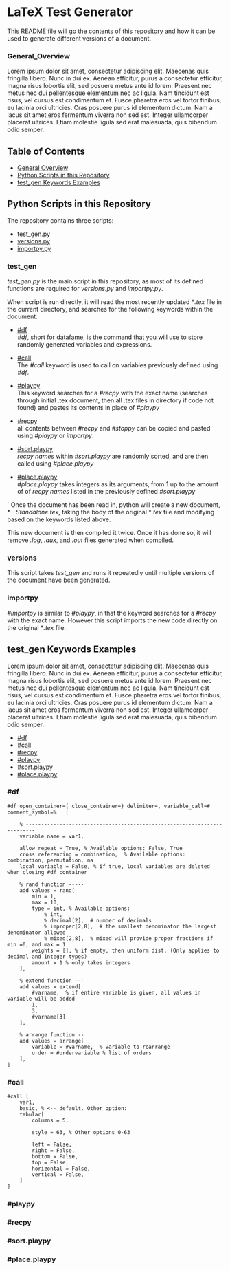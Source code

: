 # LaTeX Test Generator
This README file will go the contents of this repository and how it can be used to generate different versions of a document.

### General_Overview<a id="general_overview"></a>
Lorem ipsum dolor sit amet, consectetur adipiscing elit. Maecenas quis fringilla libero. Nunc in dui ex. Aenean efficitur, purus a consectetur efficitur, magna risus lobortis elit, sed posuere metus ante id lorem. Praesent nec metus nec dui pellentesque elementum nec ac ligula. Nam tincidunt est risus, vel cursus est condimentum et. Fusce pharetra eros vel tortor finibus, eu lacinia orci ultricies. Cras posuere purus id elementum dictum. Nam a lacus sit amet eros fermentum viverra non sed est. Integer ullamcorper placerat ultrices. Etiam molestie ligula sed erat malesuada, quis bibendum odio semper.


## Table of Contents

* [General Overview](#general_overview)
* [Python Scripts in this Repository](#python_scripts)
* [test_gen Keywords Examples](#keyword_details)





## Python Scripts in this Repository<a id="python_scripts"></a>
The repository contains three scripts:

- [test_gen.py](#test_gen)
- [versions.py](#versions)
- [importpy.py](#importpy)

### test_gen
*test_gen.py* is the main script in this repository, as most of its defined functions are required for *versions.py* and *importpy.py*. 

When script is run directly, it will read the most recently updated **.tex* file in the current directory, and searches for the following keywords within the document:



- [#df](#df_details)  
    *#df*, short for datafame, is the command that you will use to store randomly generated variables and expressions.

- [#call](#call_details)  
    The *#call* keyword is used to call on variables previously defined using *#df*.

- [#playpy](#playpy_details)  
    This keyword searches for a *#recpy* with the exact name (searches through initial .tex document, then all .tex files in directory if code not found) and pastes its contents in place of *#playpy*

- [#recpy](#recpy_details)  
    all contents between *#recpy* and *#stoppy* can be copied and pasted using *#playpy* or *importpy*.

- [#sort.playpy](#sort.playpy_details)  
    *recpy names* within *#sort.playpy* are randomly sorted, and are then called using *#place.playpy*

- [#place.playpy](#place.playpy_details)  
    *#place.playpy* takes integers as its arguments, from 1 up to the amount of of *recpy names* listed in the previously defined *#sort.playpy*

`
Once the document has been read in, python will create a new document, **--Standalone.tex*, taking the body of the original **.tex* file and modifying based on the keywords listed above.

This new document is then compiled it twice. Once it has done so, it will remove *.log*, *.aux*, and *.out* files generated when compiled.

### versions

This script takes *test_gen* and runs it repeatedly until multiple versions of the document have been generated. 

### importpy

*#importpy* is similar to *#playpy*, in that the keyword searches for a *#recpy* with the exact name. However this script imports the new code directly on the original **.tex* file.

## test_gen Keywords Examples <a id="keyword_details"></a>
Lorem ipsum dolor sit amet, consectetur adipiscing elit. Maecenas quis fringilla libero. Nunc in dui ex. Aenean efficitur, purus a consectetur efficitur, magna risus lobortis elit, sed posuere metus ante id lorem. Praesent nec metus nec dui pellentesque elementum nec ac ligula. Nam tincidunt est risus, vel cursus est condimentum et. Fusce pharetra eros vel tortor finibus, eu lacinia orci ultricies. Cras posuere purus id elementum dictum. Nam a lacus sit amet eros fermentum viverra non sed est. Integer ullamcorper placerat ultrices. Etiam molestie ligula sed erat malesuada, quis bibendum odio semper.

* [#df](#df_details)
* [#call](#call_details)
* [#recpy](#recpy_details)
* [#playpy](#playpy_details)
* [#sort.playpy](#sort.playpy_details)
* [#place.playpy](#place.playpy_details) 


### #df<a id="df_details"></a>

```
#df open_container=[ close_container=} delimiter=, variable_call=# comment_symbol=%   [

    % -------------------------------------------------------------------------
    variable name = var1,

    allow repeat = True, % Available options: False, True
    cross referencing = combination,  % Available options: combination, permutation, na
    local variable = False, % if true, local variables are deleted when closing #df container

    % rand function -----
    add values = rand[
        min = 1,
        max = 10,
        type = int, % Available options:
            % int,
            % decimal[2],  # number of decimals
            % improper[2,8],  # the smallest denominator the largest denominator allowed
            % mixed[2,8],  % mixed will provide proper fractions if min =0, and max = 1
        weights = [], % if empty, then uniform dist. (Only applies to decimal and integer types)
        amount = 1 % only takes integers
    ],

    % extend function ---
    add values = extend[
        #varname,  % if entire variable is given, all values in variable will be added
        1,
        3,
        #varname[3]
    ],

    % arrange function --
    add values = arrange[
        variable = #varname,  % variable to rearrange
        order = #ordervariable % list of orders
    ],
]
```


### #call<a id="call_details"></a>

```
#call [
    var1,
    basic, % <-- default. Other option:
    tabular[
        columns = 5,

        style = 63, % Other options 0-63

        left = False,
        right = False,
        bottom = False,
        top = False,
        horizontal = False,
        vertical = False,
    ]
]
```

### #playpy<a id="playpy_details"></a>

### #recpy<a id="recpy_details"></a>

### #sort.playpy<a id="sort.playpy_details"></a>

### #place.playpy<a id="place.playpy_details"></a>